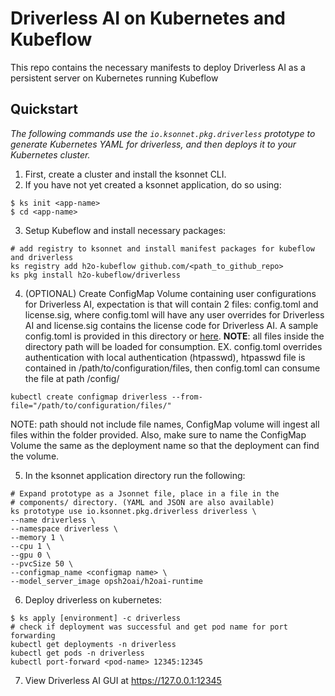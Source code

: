 # Driverless AI on Kubernetes and Kubeflow

This repo contains the necessary manifests to deploy Driverless AI as a
persistent server on Kubernetes running Kubeflow


## Quickstart

_The following commands use the ```io.ksonnet.pkg.driverless``` prototype to generate Kubernetes YAML for driverless,
and then deploys it to your Kubernetes cluster._

1. First, create a cluster and install the ksonnet CLI.
2. If you have not yet created a ksonnet application, do so using:
```
$ ks init <app-name>
$ cd <app-name>
```
3. Setup Kubeflow and install necessary packages:
```
# add registry to ksonnet and install manifest packages for kubeflow and driverless
ks registry add h2o-kubeflow github.com/<path_to_github_repo>
ks pkg install h2o-kubeflow/driverless
```
4. (OPTIONAL) Create ConfigMap Volume containing user configurations for Driverless AI, expectation is that will contain 2 files: config.toml and license.sig, where config.toml will have any user overrides for Driverless AI and license.sig contains the license code for Driverless AI. A sample config.toml is provided in this directory or [here](http://docs.h2o.ai/driverless-ai/latest-stable/docs/userguide/config_toml.html#sample-config-toml-file).
**NOTE**: all files inside the directory path will be loaded for consumption. EX. config.toml overrides authentication with local authentication (htpasswd), htpasswd file is contained in /path/to/configuration/files, then config.toml can consume the file at path /config/<name of htpasswd file>
```
kubectl create configmap driverless --from-file="/path/to/configuration/files/"
```
NOTE: path should not include file names, ConfigMap volume will ingest all files within the folder provided. Also, make sure to name the ConfigMap Volume the same as the deployment name so that the deployment can find the volume.

5. In the ksonnet application directory run the following:
```
# Expand prototype as a Jsonnet file, place in a file in the
# components/ directory. (YAML and JSON are also available)
ks prototype use io.ksonnet.pkg.driverless driverless \
--name driverless \
--namespace driverless \
--memory 1 \
--cpu 1 \
--gpu 0 \
--pvcSize 50 \
--configmap_name <configmap name> \
--model_server_image opsh2oai/h2oai-runtime
```
6. Deploy driverless on kubernetes:
```
$ ks apply [environment] -c driverless
# check if deployment was successful and get pod name for port forwarding
kubectl get deployments -n driverless
kubectl get pods -n driverless
kubectl port-forward <pod-name> 12345:12345
```
7. View Driverless AI GUI at https://127.0.0.1:12345
